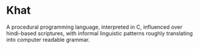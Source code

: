 # Khat
A procedural programming language, interpreted in C, influenced over hindi-based scriptures, with informal linguistic patterns roughly translating into computer readable grammar.
